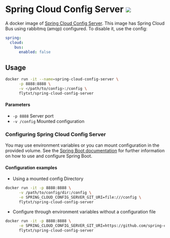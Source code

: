 # Spring Cloud Config Server [![](https://images.microbadger.com/badges/image/flytxt/spring-cloud-config-server.svg)](https://microbadger.com/images/flytxt/spring-cloud-config-server "Get your own image badge on microbadger.com")
A docker image of [Spring Cloud Config Server](http://cloud.spring.io/spring-cloud-config/spring-cloud-config.html). This image has Spring Cloud Bus using rabbitmq (amqp) configured. To disable it, use the config:

```yml
spring:
  cloud:
    bus:
      enabled: false
```

## Usage
```sh
docker run -it --name=spring-cloud-config-server \
      -p 8888:8888 \
      -v </path/to/config>:/config \
      flytxt/spring-cloud-config-server
```

#### Parameters
* `-p 8888` Server port
* `-v /config` Mounted configuration

###  Configuring Spring Cloud Config Server
You may use environment variables or you can mount configuration in the provided volume. See the [Spring Boot documentation](http://docs.spring.io/spring-boot/docs/current/reference/htmlsingle/#boot-features-external-config) for further information on how to use and configure Spring Boot.

#### Configuration examples
 - Using a mounted config Directory
```sh
docker run -it -p 8888:8888 \
      -v /path/to/config/dir:/config \
      -e SPRING_CLOUD_CONFIG_SERVER_GIT_URI=file:///config \
      flytxt/spring-cloud-config-server
```
 - Configure through environment variables without a configuration file
```sh
docker run -it -p 8888:8888 \
      -e SPRING_CLOUD_CONFIG_SERVER_GIT_URI=https://github.com/spring-cloud-samples/config-repo \
      flytxt/spring-cloud-config-server
```
